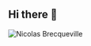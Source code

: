 ## Hi there 👋
![Nicolas Brecqueville](https://github.com/user-attachments/assets/e60d7e0f-54cd-48e4-811e-ad218a1a4324)

<!--
**nicolas-brecqueville/nicolas-brecqueville** is a ✨ _special_ ✨ repository because its `README.md` (this file) appears on your GitHub profile.

Here are some ideas to get you started:

- 🔭 I’m currently working on ...
- 🌱 I’m currently learning ...
- 👯 I’m looking to collaborate on ...
- 🤔 I’m looking for help with ...
- 💬 Ask me about ...
- 📫 How to reach me: ...
- 😄 Pronouns: ...
- ⚡ Fun fact: ...
-->
